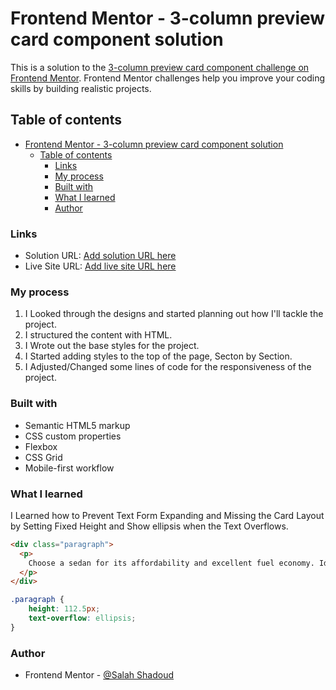 # Frontend Mentor - 3-column preview card component solution

This is a solution to the [3-column preview card component challenge on Frontend Mentor](https://www.frontendmentor.io/challenges/3column-preview-card-component-pH92eAR2-). Frontend Mentor challenges help you improve your coding skills by building realistic projects. 

## Table of contents

- [Frontend Mentor - 3-column preview card component solution](#frontend-mentor---3-column-preview-card-component-solution)
  - [Table of contents](#table-of-contents)
    - [Links](#links)
    - [My process](#my-process)
    - [Built with](#built-with)
    - [What I learned](#what-i-learned)
    - [Author](#author)


### Links

- Solution URL: [Add solution URL here](https://your-solution-url.com)
- Live Site URL: [Add live site URL here](https://your-live-site-url.com)

### My process

1. I Looked through the designs and started planning out how I'll tackle the project.
2. I structured the content with HTML.
3. I Wrote out the base styles for the project.
4. I Started adding styles to the top of the page, Secton by Section.
5. I Adjusted/Changed some lines of code for the responsiveness of the project.

### Built with

- Semantic HTML5 markup
- CSS custom properties
- Flexbox
- CSS Grid
- Mobile-first workflow


### What I learned

I Learned how to Prevent Text Form Expanding and Missing the Card Layout by Setting Fixed Height and Show ellipsis when the Text Overflows.

```html
<div class="paragraph">
  <p>
    Choose a sedan for its affordability and excellent fuel economy. Ideal for cruising in the city or on your next road trip.
  </p>
</div>
```

```css
.paragraph {
    height: 112.5px;
    text-overflow: ellipsis;
}
```

### Author

- Frontend Mentor - [@Salah Shadoud](https://www.frontendmentor.io/profile/SalahShadoud)